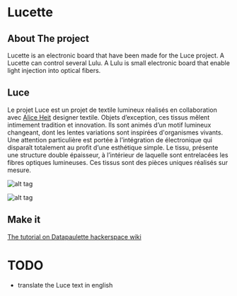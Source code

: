 # Lucette

## About The project
Lucette is an electronic board that have been made for the Luce project.
A Lucette can control several Lulu.
A Lulu is small electronic board that enable light injection into optical fibers.

## Luce
Le projet Luce est un projet de textile lumineux réalisés en collaboration avec [Alice Heit](https://araneafilum.wordpress.com/) designer textile.
Objets d’exception, ces tissus mêlent intimement tradition et innovation.
Ils sont animés d’un motif lumineux changeant, dont les lentes variations sont inspirées d'organismes vivants.
Une attention particulière est portée à l’intégration de électronique qui disparaît totalement au profit d’une esthétique simple.
Le tissu, présente une structure double épaisseur, à l’intérieur de laquelle sont entrelacées les fibres optiques lumineuses.
Ces tissus sont des pièces uniques réalisés sur mesure.

![alt tag](https://farm8.staticflickr.com/7762/18261111032_ac43080403_z_d.jpg)

![alt tag](https://farm6.staticflickr.com/5506/29792500474_7d4b125e57_z_d.jpg)

## Make it
[The tutorial on Datapaulette hackerspace wiki](http://wiki.datapaulette.org/doku.php/atelier/documentation/materiautheque/procedes_techniques/actionneurs_textiles/fibres_optiques)

# TODO
- translate the Luce text in english

